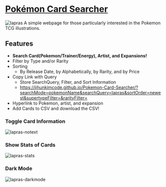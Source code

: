 # [Pokémon Card Searcher](https://jihunkimcode.github.io/Pokemon-Card-Searcher/)
![lapras](https://github.com/user-attachments/assets/e00c9fc3-a6b4-490b-915c-074d70b4465f)
A simple webpage for those particularly interested in the Pokemon TCG illustrations.

## Features
- **Search Card(Pokemon/Trainer/Energy), Artist, and Expansions!**
- Filter by Type and/or Rarity
- Sorting
  - By Release Date, by Alphabetically, by Rarity, and by Price
- Copy Link with Query
  - Store SearchQuery, Filter, and Sort Information
  - https://jihunkimcode.github.io/Pokemon-Card-Searcher/?searchMode=pokemonName&searchQuery=lapras&sortOrder=newest&supertypeFilter=&rarityFilter=
- Hyperlink to Pokemon, artist, and expansion
- Add Cards to CSV and download the CSV!
### Toggle Card Information
![lapras-notext](https://github.com/user-attachments/assets/a0e2e3eb-9a89-46b7-a51a-e7e3e5950b1a)
### Show Stats of Cards
![lapras-stats](https://github.com/user-attachments/assets/4c8b1f35-7e0a-4188-a3a3-0729bb217836)
### Dark Mode
![lapras-darkmode](https://github.com/user-attachments/assets/f840559e-f12b-4956-a93d-a1e599d73a7e)
